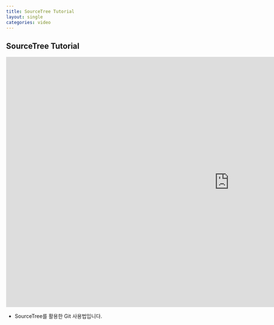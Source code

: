 ```yaml
---
title: SourceTree Tutorial
layout: single
categories: video
---
```


## SourceTree Tutorial

<iframe width="1217" height="685" src="https://www.youtube.com/embed/vKz3IaJ_xmA" title="YouTube video player" frameborder="0" allow="accelerometer; autoplay; clipboard-write; encrypted-media; gyroscope; picture-in-picture" allowfullscreen></iframe>

- SourceTree를 활용한 Git 사용법입니다.